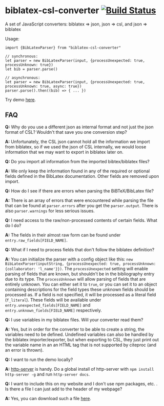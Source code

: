 # biblatex-csl-converter [![Build Status](https://travis-ci.org/fiduswriter/biblatex-csl-converter.svg?branch=master)](https://travis-ci.org/fiduswriter/biblatex-csl-converter)

A set of JavaScript converters: biblatex => json, json => csl, and json => biblatex

Usage:

```
import {BibLatexParser} from "biblatex-csl-converter"

// synchronous:
let parser = new BibLatexParser(input, {processUnexpected: true, processUnknown: true})
let bib = parser.parse()

// asynchronous:
let parser = new BibLatexParser(input, {processUnexpected: true, processUnknown: true, async: true})
parser.parse().then((bib) => { ... })
```

Try demo [here](https://fiduswriter.github.io/biblatex-csl-converter/).

## FAQ

**Q:** Why do you use a different json as internal format and not just the json format of CSL? Wouldn't that save you one conversion step?

**A:** Unfortunately, the CSL json cannot hold all the information we import from biblatex, so if we used the json of CSL internally, we would loose information that we may want to export in biblatex later on.

**Q:** Do you import all information from the imported bibtex/biblatex files?

**A:** We only keep the information found in any of the required or optional fields defined in the BibLatex documentation. Other fields are removed upon import.

**Q:** How do I see if there are errors when parsing the BiBTeX/BibLatex file?

**A:** There is an array of errors that were encountered while parsing the file that can be found at `parser.errors` after you get the `parser.output`. There is also `parser.warnings` for less serious issues.

**Q:** I need access to the raw/non-processed contents of certain fields. What do I do?

**A:** The fields in their almost raw form can be found under `entry.raw_fields[FIELD_NAME]`.

**Q:** What if I need to process fields that don't follow the biblatex definition?

**A:** You can initialize the parser with a config object like this: `new BibLatexParser(inputString, {processUnexpected: true, processUnknown: {collaborator: 'l_name'}})`. The `processUnexpected` setting will enable
parsing of fields that are known, but shouldn't be in the bibliography entry due to its type. The `processUnknown` will allow parsing of fields that are entirely unknown. You can either set it to `true`, or you can set it to an object containing descriptions for the field types these unknown fields should be processed as. If a field is not specified, it will be processed as a literal field (`f_literal`). These fields will be available under `entry.unexpected_fields[FIELD_NAME]` and `entry.unknown_fields[FIELD_NAME]` respectively.

**Q:** I use variables in my biblatex files. Will your converter read them?

**A:** Yes, but in order for the converter to be able to create a string, the variables need to be defined. Undefined variables can also be handled by the biblatex importer/exporter, but when exporting to CSL, they just print out the variable name in an an HTML tag that is not supported by citeproc (and an error is thrown).

**Q:** I want to run the demo locally?

**A:** [http-server](https://www.npmjs.com/package/http-server) is handy. Do a global install of http-server with `npm install http-server -g` and run `http-server docs`.

**Q:** I want to include this on my website and I don't use npm packages, etc. . Is there a file I can just add to the header of my webpage?

**A:** Yes, you can download such a file [here](https://github.com/fiduswriter/biblatex-csl-converter/tree/browser).
